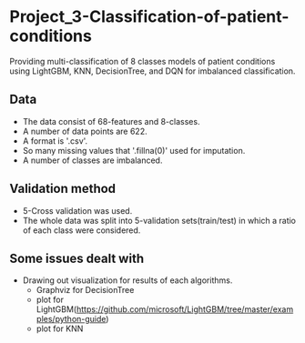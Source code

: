 # Project_3-Classification-of-patient-conditions

Providing multi-classification of 8 classes models of patient conditions using LightGBM, KNN, DecisionTree, and DQN for imbalanced classification.


## Data

- The data consist of 68-features and 8-classes.
- A number of data points are 622.
- A format is '.csv'.
- So many missing values that '.fillna(0)' used for imputation.
- A number of classes are imbalanced.


## Validation method

- 5-Cross validation was used.
- The whole data was split into 5-validation sets(train/test) in which a ratio of each class were considered. 


## Some issues dealt with

- Drawing out visualization for results of each algorithms.
  - Graphviz for DecisionTree
  - plot for LightGBM(https://github.com/microsoft/LightGBM/tree/master/examples/python-guide)
  - plot for KNN
    
